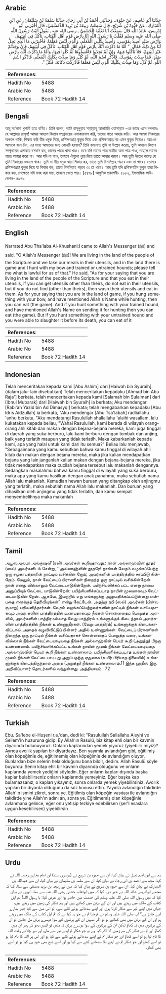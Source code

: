 ## Arabic


<div dir="rtl" lang="ar" style={{fontSize:'larger',backgroundColor:'#f8f9fa',padding:20}}>
حَدَّثَنَا أَبُو عَاصِمٍ، عَنْ حَيْوَةَ،‏.‏ وَحَدَّثَنِي أَحْمَدُ بْنُ أَبِي رَجَاءٍ، حَدَّثَنَا سَلَمَةُ بْنُ سُلَيْمَانَ، عَنِ ابْنِ الْمُبَارَكِ، عَنْ حَيْوَةَ بْنِ شُرَيْحٍ، قَالَ سَمِعْتُ رَبِيعَةَ بْنَ يَزِيدَ الدِّمَشْقِيَّ، قَالَ أَخْبَرَنِي أَبُو إِدْرِيسَ، عَائِذُ اللَّهِ قَالَ سَمِعْتُ أَبَا ثَعْلَبَةَ الْخُشَنِيَّ ـ رضى الله عنه ـ يَقُولُ أَتَيْتُ رَسُولَ اللَّهِ صلى الله عليه وسلم فَقُلْتُ يَا رَسُولَ اللَّهِ إِنَّا بِأَرْضِ قَوْمٍ أَهْلِ الْكِتَابِ، نَأْكُلُ فِي آنِيَتِهِمْ، وَأَرْضِ صَيْدٍ أَصِيدُ بِقَوْسِي، وَأَصِيدُ بِكَلْبِي الْمُعَلَّمِ، وَالَّذِي لَيْسَ مُعَلَّمًا، فَأَخْبِرْنِي مَا الَّذِي يَحِلُّ لَنَا مِنْ ذَلِكَ فَقَالَ ‏ "‏ أَمَّا مَا ذَكَرْتَ أَنَّكَ بِأَرْضِ قَوْمٍ أَهْلِ الْكِتَابِ، تَأْكُلُ فِي آنِيَتِهِمْ، فَإِنْ وَجَدْتُمْ غَيْرَ آنِيَتِهِمْ، فَلاَ تَأْكُلُوا فِيهَا، وَإِنْ لَمْ تَجِدُوا فَاغْسِلُوهَا ثُمَّ كُلُوا فِيهَا، وَأَمَّا مَا ذَكَرْتَ أَنَّكَ بِأَرْضِ صَيْدٍ، فَمَا صِدْتَ بِقَوْسِكَ، فَاذْكُرِ اسْمَ اللَّهِ، ثُمَّ كُلْ، وَمَا صِدْتَ بِكَلْبِكَ الْمُعَلَّمِ، فَاذْكُرِ اسْمَ اللَّهِ، ثُمَّ كُلْ، وَمَا صِدْتَ بِكَلْبِكَ الَّذِي لَيْسَ مُعَلَّمًا فَأَدْرَكْتَ ذَكَاتَهُ، فَكُلْ ‏"‏‏.‏
</div>
<div style={{backgroundColor:'#f8f9fa',padding:20, marginBottom: 10}}><table> <thead> <tr> <th>References:</th> <th></th> </tr> </thead> <tbody><tr><td>Hadith No</td><td>5488</td></tr><tr><td>Arabic No</td><td>5488</td></tr><tr><td>Reference</td><td>Book 72 Hadith 14</td></tr></tbody></table></div>

## Bengali


<div dir="ltr" lang="bn" style={{fontSize:'larger',backgroundColor:'#f8f9fa',padding:20}}>
আবূ সা‘লাবা খুশানী হতে বর্ণিত। তিনি বলেন, আমি রাসূলুল্লাহ সাল্লাল্লাহু আলাইহি ওয়াসাল্লাম -এর কাছে এসে বললামঃ হে আল্লাহর রাসূল! আমরা আহলে কিতাব সম্প্রদায়ের এলাকায়বাস করি, তাদের পাত্রে আহার করি। আর আমরা শিকারের অঞ্চলে থাকি, শিকার করি তীর ধনুক দিয়ে, প্রশিক্ষণপ্রাপ্ত কুকুর দিয়ে এবং প্রশিক্ষণপ্রাপ্ত নয় এমন কুকুর দিয়েও। অতএব আমাকে বলে দিন, এর মধ্যে আমাদের জন্য কোনটি হালাল? তিনি বললেনঃ তুমি যা উল্লেখ করেছ, তুমি আহলে কিতাব সম্প্রদায়ের এলাকায় বসবাস কর, তাদের পাত্রে খানা খাও। তবে যদি তাদের পাত্র ব্যতীত অন্য পাত্র পাও, তাহলে তাদের পাত্রে আহার করো না। আর যদি না পাও, তাহলে ঐগুলো ধুয়ে নিয়ে তাতে আহার করবে। আর তুমি উল্লেখ করেছ যে তুমি শিকারের অঞ্চলে থাক। তুমি যা তীর ধনুক দ্বারা শিকার কর, তাতে তুমি বিসমিল্লাহ পড়বে এবং তা খাবে। তোমার প্রশিক্ষণপ্রাপ্ত কুকুর দিয়ে যা শিকার কর, তাতে বিসমিল্লাহ পড়বে এং তা খাবে। আর তুমি যদি প্রশিক্ষণহীন কুকুর দ্বারা শিকার কর, সেক্ষেত্রে যদি যবহ করা যায়, তাহলে খেতে পার। [৫৪৭৮] আধুনিক প্রকাশনী- ৫০৮২, ইসলামিক ফাউন্ডেশন- ৪৯৭৯
</div>
<div style={{backgroundColor:'#f8f9fa',padding:20, marginBottom: 10}}><table> <thead> <tr> <th>References:</th> <th></th> </tr> </thead> <tbody><tr><td>Hadith No</td><td>5488</td></tr><tr><td>Arabic No</td><td>5488</td></tr><tr><td>Reference</td><td>Book 72 Hadith 14</td></tr></tbody></table></div>

## English


<div dir="ltr" lang="en" style={{fontSize:'larger',backgroundColor:'#f8f9fa',padding:20}}>
Narrated Abu Tha'laba Al-Khushani:I came to Allah's Messenger (ﷺ) and said, "O Allah's Messenger (ﷺ)! We are living in the land of the people of the Scripture and we take our meals in their utensils, and in the land there is game and I hunt with my bow and trained or untrained hounds; please tell me what is lawful for us of that." He said, "As for your saying that you are living in the land of the people of the Scripture and that you eat in their utensils, if you can get utensils other than theirs, do not eat in their utensils, but if you do not find (other than theirs), then wash their utensils and eat in them. As for your saying that you are in the land of game, if you hung something with your bow, and have mentioned Allah's Name while hunting, then you can eat (the game). And if you hunt something with your trained hound, and have mentioned Allah's Name on sending it for hunting then you can eat (the game). But if you hunt something with your untrained hound and you were able to slaughter it before its death, you can eat of it
</div>
<div style={{backgroundColor:'#f8f9fa',padding:20, marginBottom: 10}}><table> <thead> <tr> <th>References:</th> <th></th> </tr> </thead> <tbody><tr><td>Hadith No</td><td>5488</td></tr><tr><td>Arabic No</td><td>5488</td></tr><tr><td>Reference</td><td>Book 72 Hadith 14</td></tr></tbody></table></div>

## Indonesian


<div dir="ltr" lang="id" style={{fontSize:'larger',backgroundColor:'#f8f9fa',padding:20}}>
Telah menceritakan kepada kami [Abu Ashim] dari [Haiwah bin Syuraih]. (dalam jalur lain disebutkan) Telah menceritakan kepadaku [Ahmad bin Abu Raja'] berkata, telah menceritakan kepada kami [Salamah bin Sulaiman] dari [Ibnul Mubarak] dari [Haiwah bin Syuraih] ia berkata; Aku mendengar [Rabi'ah Yazid bin Ad Dimasyqi] berkata; telah mengabarkan kepadaku [Abu Idris Aidzullah] ia berkata, "Aku mendengar [Abu Tsa'labah] radliallahu 'anhu berkata, "Aku mendatangi Rasulullah shallallahu 'alaihi wasallam, lalu kukatakan kepada beliau, "Wahai Rasulullah, kami berada di wilayah orang-orang ahli kitab dan makan dengan bejana-bejana mereka, kami juga tinggal di daerah yang suka berburu, lalu kami berburu dengan tombak dan anjing, baik yang terlatih maupun yang tidak terlatih. Maka kabarkanlah kepada kami, apa yang halal untuk kami dari itu semua?" Beliau lalu menjawab, "Sebagaimana yang kamu sebutkan bahwa kamu tinggal di wilayah ahli kitab dan makan dengan bejana mereka, maka jika kalian mendapatkan bejana yang lain janganlah kalian makan dengan bejana-bejana mereka, jika tidak mendapatkan maka cucilah bejana tersebut lalu makanlah dengannya. Sedangkan masalahmu bahwa kamu tinggal di wilayah yang suka berburu, maka apa yang kamu hasilkan dengan anak panahmu, maka sebutlah nama Allah lalu makanlah. Kemudian hewan buruan yang ditangkap oleh anjingmu yang terlatih, maka sebutlah nama Allah lalu makanlah. Dan buruan yang dihasilkan oleh anjingmu yang tidak terlatih, dan kamu sempat menyembelihnya maka makanlah
</div>
<div style={{backgroundColor:'#f8f9fa',padding:20, marginBottom: 10}}><table> <thead> <tr> <th>References:</th> <th></th> </tr> </thead> <tbody><tr><td>Hadith No</td><td>5488</td></tr><tr><td>Arabic No</td><td>5488</td></tr><tr><td>Reference</td><td>Book 72 Hadith 14</td></tr></tbody></table></div>

## Tamil


<div dir="ltr" lang="ta" style={{fontSize:'larger',backgroundColor:'#f8f9fa',padding:20}}>
அபூஸஅலபா அல்குஷனீ (ரலி) அவர்கள் கூறியதாவது.: நான் அல்லாஹ்வின் தூதர் (ஸல்) அவர்களிடம் சென்று, ‘‘அல்லாஹ்வின் தூதரே! நாங்கள் வேதம் வழங்கப்பெற்ற ஒரு சமுதாயத்தாரின் நாட்டில் வசிக்கின் றோம்; அவர்களின் பாத்திரத்தில் சாப்பிடு கின்றோம். மேலும், நான் வேட்டைப் பிராணிகள் நிறைந்த ஒரு நாட்டில் வசிக்கின்றேன். நான் எனது வில்லாலும் வேட்டையாடுகின்றேன். பயிற்சியளிக்கப் பட்ட எனது நாயை அனுப்பியும் வேட்டை யாடுகின்றேன்; பயிற்சியளிக்கப்படாத நாயின் மூலமாகவும் வேட்டையாடுகின் றேன். ஆகவே, இவற்றில் எது எங்களுக்கு அனுமதிக்கப்பட்டுள்ளது என்பதை எனக்குத் தெரிவியுங்கள்” என்று கேட்டேன். அதற்கு நபி (ஸல்) அவர்கள் (பின்வருமாறு) பதிலளித்தார்கள்: வேதம் வழங்கப்பெற்றவர்களின் நாட்டில் நீங்கள் வசிப்பதாகவும் அவர் களின் பாத்திரத்தில் உண்பதாகவும் நீங்கள் சொன்னதைப் பொறுத்த அளவில், அவர்களின் பாத்திரமல்லாத வேறு பாத்திரம் உங்களுக்குக் கிடைத்தால் அவர்களின் பாத்திரத்தில் நீங்கள் உண்ணாதீர்கள். (வேறு பாத்திரம்) உங்களுக்குக் கிடைக்காவிட்டால், அதைக் கழுவிவிட்டுப் பின்னர் அதில் உண்ணுங்கள். வேட்டைப் பிராணிகள் நிறைந்த ஒரு நாட்டில் நீங்கள் வசிப்பதாகச் சொன்னதைப் பொறுத்த வரை, உங்கள் வில்லால் நீங்கள் வேட்டையாடியதை நீங்கள் அல்லாஹ்வின் பெயர் கூறி (அறுத்து) பிறகு உண்ணலாம். பயிற்சியளிக்கப்பட்ட உங்கள் நாயின் மூலம் நீங்கள் வேட்டையாடியதை அல்லாஹ்வின் பெயர் கூறி நீங்கள் உண்ணலாம். பயிற்சியளிக்கப்படாத உங்கள் நாயின் மூலம் நீங்கள் வேட்டையாடியது அறுப்பதற்கு ஏதுவாக (உயிர் பிரியாத நிலையில்) உங்களுக்குக் கிடைத்திருந்தால் அதை (அறுத்து) நீங்கள் உண்ணலாம்.11 இந்த ஹதீஸ் இரு அறிவிப்பாளர் தொடர்களில் வந்துள்ளது. அத்தியாயம் : 72
</div>
<div style={{backgroundColor:'#f8f9fa',padding:20, marginBottom: 10}}><table> <thead> <tr> <th>References:</th> <th></th> </tr> </thead> <tbody><tr><td>Hadith No</td><td>5488</td></tr><tr><td>Arabic No</td><td>5488</td></tr><tr><td>Reference</td><td>Book 72 Hadith 14</td></tr></tbody></table></div>

## Turkish


<div dir="ltr" lang="tr" style={{fontSize:'larger',backgroundColor:'#f8f9fa',padding:20}}>
Ebu. Sa'lebe el-Huşeni r.a.'dan, dedi ki: "Rasulullah Sallallahu Aleyhi ve Sellem'in huzuruna gidip: Ey Allah'ın Rasulü, biz kitap ehli olan bir kavmin diyarında bulunuyoruz. Onların kaplarından yemek yiyoruz (yiyebilir miyiz)? Ayrıca avcılık yapılan bir diyardayız. Ben yayımla avlandığım gibi, eğitilmiş olan köpeğimle de, eğitilmemiş olan köpeğimle de avlandığım oluyor. Bunlardan bize nelerin helalolduğunu bana bildir, dedim. Allah Rasulü şöyle buyurdu: Senin kitap ehli bir kavmin diyarında olduğunu ve onların kaplarında yemek yediğini söyledin. Eğer onların kapları dışında başka kaplar bulabilirseniz onların kaplarında yemeyiniz. Eğer başka kap bulamazsanız, o kapları yıkayınız, sonra onlarda yemek yiyebilirsiniz. Avcılık yapılan bir diyarda olduğunu da söz konusu ettin. Yayınla avlandığın takdirde Allah'ın ismini zikret, sonra ye. Eğitilmiş olan köpeğin vasıtası ile avlandığın takdirde yine Allah'ın adını an, sonra ye. Eğitilmemiş olan köpeğinle avlanmana gelince, eğer onu yetişip tezkiye edebilirsen (şer'l esaslara uygun kesebilirsen) yiyebilirsin
</div>
<div style={{backgroundColor:'#f8f9fa',padding:20, marginBottom: 10}}><table> <thead> <tr> <th>References:</th> <th></th> </tr> </thead> <tbody><tr><td>Hadith No</td><td>5488</td></tr><tr><td>Arabic No</td><td>5488</td></tr><tr><td>Reference</td><td>Book 72 Hadith 14</td></tr></tbody></table></div>

## Urdu


<div dir="rtl" lang="ur" style={{fontSize:'larger',backgroundColor:'#f8f9fa',padding:20}}>
ہم سے ابوعاصم نبیل نے بیان کیا، ان سے حیوہ بن شریح نے (دوسری سند) اور امام بخاری رحمہ اللہ نے کہا، مجھ سے احمد بن ابی رجاء نے بیان کیا، ان سے سلمہ بن سلیمان نے بیان کیا، ان سے عبداللہ بن المبارک نے بیان کیا، ان سے حیوہ بن شریح نے بیان کیا کہ میں نے ربیعہ بن یزید دمشقی سے سنا، کہا کہ مجھے ابوادریس عائذ اللہ نے خبر دی، کہا کہ میں ابوثعلبہ خشنی رضی اللہ عنہ سے سنا، انہوں نے بیان کیا کہ میں رسول اللہ صلی اللہ علیہ وسلم کی خدمت میں حاضر ہوا اور عرض کیا: یا رسول اللہ! ہم اہل کتاب کے ملک میں رہتے ہیں اور ان کے برتن میں کھاتے ہیں اور ہم شکار کی زمین میں رہتے ہیں، جہاں میں اپنے تیر سے شکار کرتا ہوں اور اپنے سدھائے ہوئے کتے سے۔ تو اس میں سے کیا چیز ہمارے لیے جائز ہے؟ آپ صلی اللہ علیہ وسلم نے فرمایا تم نے جو یہ کہا ہے کہ تم اہل کتاب کے ملک میں رہتے ہو اور ان کے برتن میں بھی کھاتے ہو تو اگر تمہیں ان کے برتنوں کے سوا دوسرے برتن مل جائیں تو ان کے برتنوں میں نہ کھاؤ لیکن ان کے برتنوں کے سوا دوسرے برتن نہ ملیں تو انہیں دھو کر پھر ان میں کھاؤ اور تم نے شکار کی سر زمین کا ذکر کیا ہے تو جو شکار تم اپنے تیر سے مارو اور تیر چلاتے وقت اللہ کا نام لیا ہو تو اسے کھاؤ اور جو شکار تم نے اپنے سدھائے ہوئے کتے سے کیا ہو اور اس پر اللہ کا نام لیا ہو تو اسے کھاؤ اور جو شکار تم نے اپنے بلا سدھائے کتے سے کیا ہو اور اسے ذبح بھی خود ہی کیا ہو تو اسے بھی کھاؤ۔
</div>
<div style={{backgroundColor:'#f8f9fa',padding:20, marginBottom: 10}}><table> <thead> <tr> <th>References:</th> <th></th> </tr> </thead> <tbody><tr><td>Hadith No</td><td>5488</td></tr><tr><td>Arabic No</td><td>5488</td></tr><tr><td>Reference</td><td>Book 72 Hadith 14</td></tr></tbody></table></div>